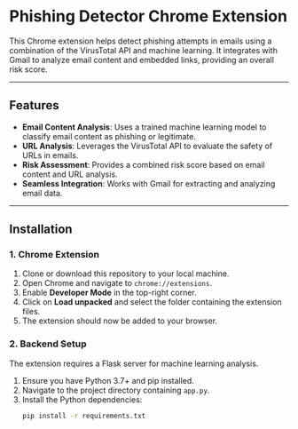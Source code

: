 # Phishing Detector Chrome Extension

This Chrome extension helps detect phishing attempts in emails using a combination of the VirusTotal API and machine learning. It integrates with Gmail to analyze email content and embedded links, providing an overall risk score.

---

## Features
- **Email Content Analysis**: Uses a trained machine learning model to classify email content as phishing or legitimate.
- **URL Analysis**: Leverages the VirusTotal API to evaluate the safety of URLs in emails.
- **Risk Assessment**: Provides a combined risk score based on email content and URL analysis.
- **Seamless Integration**: Works with Gmail for extracting and analyzing email data.

---

## Installation
### 1. Chrome Extension
1. Clone or download this repository to your local machine.
2. Open Chrome and navigate to `chrome://extensions`.
3. Enable **Developer Mode** in the top-right corner.
4. Click on **Load unpacked** and select the folder containing the extension files.
5. The extension should now be added to your browser.

### 2. Backend Setup
The extension requires a Flask server for machine learning analysis.
1. Ensure you have Python 3.7+ and pip installed.
2. Navigate to the project directory containing `app.py`.
3. Install the Python dependencies:
   ```bash
   pip install -r requirements.txt

